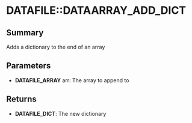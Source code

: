 # DATAFILE::DATAARRAY_ADD_DICT

## Summary
Adds a dictionary to the end of an array

## Parameters
* **DATAFILE_ARRAY** arr: The array to append to

## Returns
* **DATAFILE_DICT**: The new dictionary